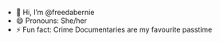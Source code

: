 - 👋 Hi, I’m @freedabernie
- 😄 Pronouns: She/her
- ⚡ Fun fact: Crime Documentaries are my favourite passtime

<!---
freedabernie/freedabernie is a ✨ special ✨ repository because its `README.md` (this file) appears on your GitHub profile.
You can click the Preview link to take a look at your changes.
--->
